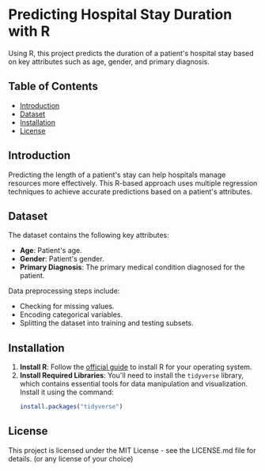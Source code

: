 # Predicting Hospital Stay Duration with R

Using R, this project predicts the duration of a patient's hospital stay based on key attributes such as age, gender, and primary diagnosis.

## Table of Contents

- [Introduction](#introduction)
- [Dataset](#dataset)
- [Installation](#installation)
- [License](#license)

## Introduction

Predicting the length of a patient's stay can help hospitals manage resources more effectively. This R-based approach uses multiple regression techniques to achieve accurate predictions based on a patient's attributes.

## Dataset

The dataset contains the following key attributes:

- **Age**: Patient's age.
- **Gender**: Patient's gender.
- **Primary Diagnosis**: The primary medical condition diagnosed for the patient.

Data preprocessing steps include:

- Checking for missing values.
- Encoding categorical variables.
- Splitting the dataset into training and testing subsets.

## Installation

1. **Install R**: Follow the [official guide](https://cran.r-project.org/mirrors.html) to install R for your operating system.
2. **Install Required Libraries**: You'll need to install the `tidyverse` library, which contains essential tools for data manipulation and visualization. Install it using the command:
   ```R
   install.packages("tidyverse")

## License

This project is licensed under the MIT License - see the LICENSE.md file for details. (or any license of your choice)
